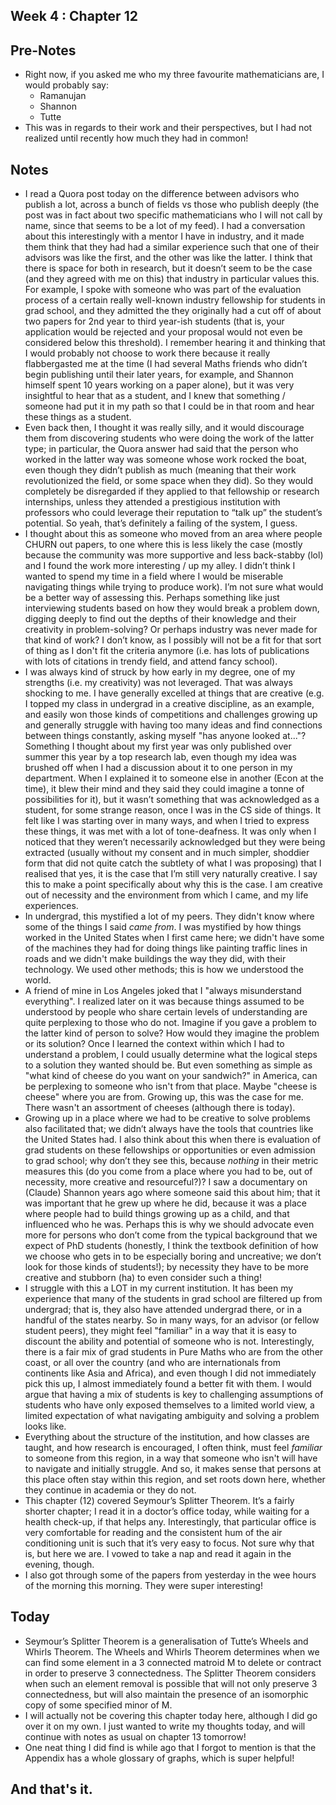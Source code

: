 ## Week 4 : Chapter 12

## Pre-Notes
- Right now, if you asked me who my three favourite mathematicians are, I would probably say:
  - Ramanujan
  - Shannon
  - Tutte
- This was in regards to their work and their perspectives, but I had not realized until recently how much they had in common!

## Notes
- I read a Quora post today on the difference between advisors who publish a lot, across a bunch of fields vs those who publish deeply (the post was in fact about two specific mathematicians who I will not call by name, since that seems to be a lot of my feed). I had a conversation about this interestingly with a mentor I have in industry, and it made them think that they had had a similar experience such that one of their advisors was like the first, and the other was like the latter. I think that there is space for both in research, but it doesn’t seem to be the case (and they agreed with me on this) that industry in particular values this. For example, I spoke with someone who was part of the evaluation process of a certain really well-known industry fellowship for students in grad school, and they admitted the they originally had a cut off of about two papers for 2nd year to third year-ish students (that is, your application would be rejected and your proposal would not even be considered below this threshold). I remember hearing it and thinking that I would probably not choose to work there because it really flabbergasted me at the time (I had several Maths friends who didn’t begin publishing until their later years, for example, and Shannon himself spent 10 years working on a paper alone), but it was very insightful to hear that as a student, and I knew that something / someone had put it in my path so that I could be in that room and hear these things as a student. 
- Even back then, I thought it was really silly, and it would discourage them from discovering students who were doing the work of the latter type; in particular, the Quora answer had said that the person who worked in the latter way was someone whose work rocked the boat, even though they didn’t publish as much (meaning that their work revolutionized the field, or some space when they did). So they would completely be disregarded if they applied to that fellowship or research internships, unless they attended a prestigious institution with professors who could leverage their reputation to “talk up” the student’s potential. So yeah, that’s definitely a failing of the system, I guess. 
- I thought about this as someone who moved from an area where people CHURN out papers, to one where this is less likely the case (mostly because the community was more supportive and less back-stabby (lol) and I found the work more interesting / up my alley. I didn’t think I wanted to spend my time in a field where I would be miserable navigating things while trying to produce work). I’m not sure what would be a better way of assessing this. Perhaps something like just interviewing students based on how they would break a problem down, digging deeply to find out the depths of their knowledge and their creativity in problem-solving? Or perhaps industry was never made for that kind of work? I don’t know, as I possibly will not be a fit for that sort of thing as I don't fit the 
criteria anymore (i.e. has lots of publications with lots of citations in trendy field, and attend fancy school).
- I was always kind of struck by how early in my degree, one of my strengths (i.e. my creativity) was not leveraged. That was always shocking to me. I have generally excelled at things that are creative (e.g. I topped my class in undergrad in a creative discipline, as an example, and easily won those kinds of competitions and challenges growing up and generally struggle with having too many ideas and find connections between things constantly, asking myself "has anyone looked at..."? Something I thought about my first year was only published over summer this year by a top research lab, even though my idea was brushed off when I had a discussion about it to 
one person in my department. When I explained it to someone else in another (Econ at the time), it blew their mind and they said they could imagine a tonne of possibilities for it), but it wasn’t something that was acknowledged as a student, for some strange reason, once I was in the CS side of things. It felt like I was starting over in many ways, and when I tried to express these things, it was met with a lot of tone-deafness. It was only when I noticed that they weren’t necessarily acknowledged but they were being extracted (usually without my consent and in much simpler, shoddier form that did not quite catch the subtlety of what I was proposing) that I realised that yes, it is the case that I’m still very naturally creative. I say this to make a point specifically about why this is the case. I am creative out of necessity and the environment from which I came, and my life experiences.
- In undergrad, this mystified a lot of my peers. They didn't know where some of the things I said *came from*. I was mystified by how things 
worked in the United States when I first came here; we didn't have some of the machines they had for doing things like painting traffic lines in roads
and we didn't make buildings the way they did, with their technology. We used other methods; this is how we understood the world.
- A friend of mine in Los Angeles joked that I "always
misunderstand everything". I realized later on it was because things assumed to be understood by people who share certain levels of understanding are 
quite perplexing to those who do not. Imagine if you gave a problem to the latter kind of person to solve? How would they imagine the problem or its solution? Once I learned the context within which I had to understand a problem, I could usually determine what the logical steps to a solution they
wanted should be. But even something as simple as "what kind of cheese do you want on your sandwich?" in America, can be perplexing to someone who isn't
from that place. Maybe "cheese is cheese" where you are from. Growing up, this was the case for me. There wasn't an assortment of cheeses (although there
is today). 
- Growing up in a place where we had to be creative to solve problems also facilitated that; we didn’t always have the tools that countries like the United States had. I also think about this when there is evaluation of grad students on these fellowships or opportunities or even admission to grad school; why don’t they see this, because *nothing* in their metric measures this (do you come from a place where you had to be, out of necessity, more creative and resourceful?)? I saw a documentary on (Claude) Shannon years ago where someone said this about him; that it was important that he grew up where he did, because it was a place where people had to build things growing up as a child, and that influenced who he was. Perhaps this is why we should advocate even more for persons who don’t come from the typical background that we expect of PhD students (honestly, I think the textbook definition of how we choose who gets in to be especially boring and uncreative; we don’t look for those kinds of students!); by necessity they have to be more creative and stubborn (ha) to even consider such a thing!
- I struggle with this a LOT in my current institution. It has been my experience that many of the students in grad school are filtered up from 
undergrad; that is, they also have attended undergrad there, or in a handful of the states nearby. So in many ways, for an advisor (or fellow student peers), they might feel
"familiar" in a way that it is easy to discount the ability and potential of someone who is not. Interestingly, there is a fair mix of grad students
in Pure Maths who are from the other coast, or all over the country (and who are internationals from continents like Asia and Africa), and even though I did not immediately pick this up, I almost immediately found
a better fit with them. I would argue that having a mix of students is key to challenging assumptions of students who have only exposed themselves
to a limited world view, a limited expectation of what navigating ambiguity and solving a problem looks like.
- Everything about the structure of the institution, and how classes are taught, and how research is encouraged, I often think, must feel *familiar* to 
someone from this region, in a way that someone who isn't will have to navigate and initially struggle. And so, it makes sense that persons at this place often stay within
this region, and set roots down here, whether they continue in academia or they do not.
- This chapter (12) covered Seymour’s Splitter Theorem. It’s a fairly shorter chapter; I read it in a doctor’s office today, while waiting for a health check-up, if that helps any. Interestingly, that particular office is very comfortable for reading and the consistent hum of the air conditioning unit is such that it’s very easy to focus. Not sure why that is, but here we are. I vowed to take a nap and read it again in the evening, though.
- I also got through some of the papers from yesterday in the wee hours of the morning this morning. They were super interesting! 

## Today
- Seymour’s Splitter Theorem is a generalisation of Tutte’s Wheels and Whirls Theorem. The Wheels and Whirls Theorem determines when we can find some element in a 3 connected matroid M to delete or contract in order to preserve 3 connectedness. The Splitter Theorem considers when such an element removal is possible that will not only preserve 3 connectedness, but will also maintain the presence of an isomorphic copy of some specified minor of M. 
- I will actually not be covering this chapter today here, although I did go over it on my own. I just wanted to write my thoughts today, and will continue with notes as usual on chapter 13 tomorrow!
- One neat thing I did find is while ago that I forgot to mention is that the Appendix has a whole glossary of graphs, which is super helpful!

## And that's it.
